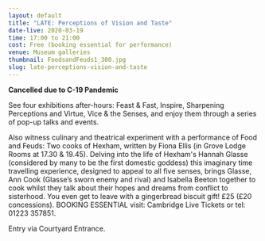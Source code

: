 ```yaml
---
layout: default
title: "LATE: Perceptions of Vision and Taste"
date-live: 2020-03-19
time: 17:00 to 21:00
cost: Free (booking essential for performance)
venue: Museum galleries
thumbnail: FoodsandFeuds1_300.jpg
slug: late-perceptions-vision-and-taste
---
```

**Cancelled due to C-19 Pandemic**

See four exhibitions after-hours: Feast & Fast, Inspire, Sharpening Perceptions and Virtue, Vice & the Senses, and enjoy them through a series of pop-up talks and events.

Also witness culinary and theatrical experiment with a performance of Food and Feuds: Two cooks of Hexham, written by Fiona Ellis (in Grove Lodge Rooms at 17.30 & 19.45). Delving into the life of Hexham's Hannah Glasse (considered by many to be the first domestic goddess) this imaginary time travelling experience, designed to appeal to all five senses, brings Glasse, Ann Cook (Glasse’s sworn enemy and rival) and Isabella Beeton together to cook whilst they talk about their hopes and dreams from conflict to sisterhood. You even get to leave with a gingerbread biscuit gift!
£25 (£20 concessions). BOOKING ESSENTIAL visit: Cambridge Live Tickets or tel: 01223 357851.

Entry via Courtyard Entrance.
